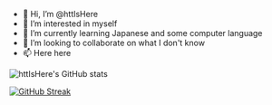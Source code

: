 - 👋 Hi, I’m @httIsHere
- 👀 I’m interested in myself
- 🌱 I’m currently learning Japanese and some computer language
- 💞️ I’m looking to collaborate on what I don't know
- 📫 Here here

<!---
httIsHere/httIsHere is a ✨ special ✨ repository because its `README.md` (this file) appears on your GitHub profile.
You can click the Preview link to take a look at your changes.
--->
![httIsHere's GitHub stats](https://github-readme-stats.vercel.app/api?username=httIsHere)

[![GitHub Streak](https://streak-stats.demolab.com/?user=httIsHere&theme=default)](https://git.io/streak-stats)
